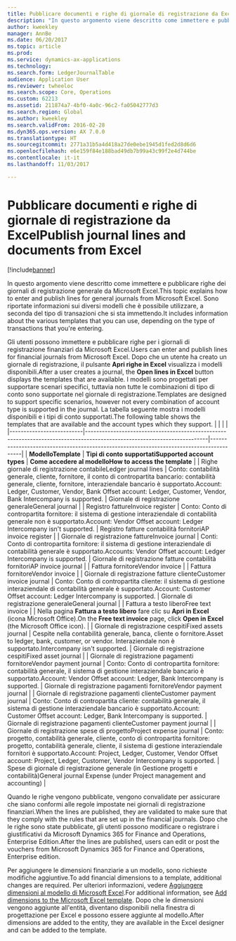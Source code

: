 ```yaml
---
title: Pubblicare documenti e righe di giornale di registrazione da Excel
description: "In questo argomento viene descritto come immettere e pubblicare righe dei giornali di registrazione generale da Microsoft Excel. Sono riportate informazioni sui diversi modelli che è possibile utilizzare, a seconda del tipo di transazioni che si sta immettendo."
author: kweekley
manager: AnnBe
ms.date: 06/20/2017
ms.topic: article
ms.prod: 
ms.service: dynamics-ax-applications
ms.technology: 
ms.search.form: LedgerJournalTable
audience: Application User
ms.reviewer: twheeloc
ms.search.scope: Core, Operations
ms.custom: 62213
ms.assetid: 211874a7-4bf0-4a0c-96c2-fa05042777d3
ms.search.region: Global
ms.author: kweekley
ms.search.validFrom: 2016-02-28
ms.dyn365.ops.version: AX 7.0.0
ms.translationtype: HT
ms.sourcegitcommit: 2771a31b5a4d418a27de0ebe1945d1fed2d8d6d6
ms.openlocfilehash: e6e159f84e188bad49db7b99a43c99f2e4d744be
ms.contentlocale: it-it
ms.lasthandoff: 11/03/2017

---
```


# <a name="publish-journal-lines-and-documents-from-excel"></a><span data-ttu-id="f2b4e-104">Pubblicare documenti e righe di giornale di registrazione da Excel</span><span class="sxs-lookup"><span data-stu-id="f2b4e-104">Publish journal lines and documents from Excel</span></span>

[!include[banner](../includes/banner.md)]


<span data-ttu-id="f2b4e-105">In questo argomento viene descritto come immettere e pubblicare righe dei giornali di registrazione generale da Microsoft Excel.</span><span class="sxs-lookup"><span data-stu-id="f2b4e-105">This topic explains how to enter and publish lines for general journals from Microsoft Excel.</span></span> <span data-ttu-id="f2b4e-106">Sono riportate informazioni sui diversi modelli che è possibile utilizzare, a seconda del tipo di transazioni che si sta immettendo.</span><span class="sxs-lookup"><span data-stu-id="f2b4e-106">It includes information about the various templates that you can use, depending on the type of transactions that you're entering.</span></span>

<span data-ttu-id="f2b4e-107">Gli utenti possono immettere e pubblicare righe per i giornali di registrazione finanziari da Microsoft Excel.</span><span class="sxs-lookup"><span data-stu-id="f2b4e-107">Users can enter and publish lines for financial journals from Microsoft Excel.</span></span> <span data-ttu-id="f2b4e-108">Dopo che un utente ha creato un giornale di registrazione, il pulsante **Apri righe in Excel** visualizza i modelli disponibili.</span><span class="sxs-lookup"><span data-stu-id="f2b4e-108">After a user creates a journal, the **Open lines in Excel** button displays the templates that are available.</span></span> <span data-ttu-id="f2b4e-109">I modelli sono progettati per supportare scenari specifici, tuttavia non tutte le combinazioni di tipo di conto sono supportate nel giornale di registrazione.</span><span class="sxs-lookup"><span data-stu-id="f2b4e-109">Templates are designed to support specific scenarios, however not every combination of account type is supported in the journal.</span></span> <span data-ttu-id="f2b4e-110">La tabella seguente mostra i modelli disponibili e i tipi di conto supportati.</span><span class="sxs-lookup"><span data-stu-id="f2b4e-110">The following table shows the templates that are available and the account types which they support.</span></span>
|                          |                                                                                                                         |                                                                                         |
|--------------------------|-------------------------------------------------------------------------------------------------------------------------|-----------------------------------------------------------------------------------------|
| <span data-ttu-id="f2b4e-111">**Modello**</span><span class="sxs-lookup"><span data-stu-id="f2b4e-111">**Template**</span></span>             | <span data-ttu-id="f2b4e-112">**Tipi di conto supportati**</span><span class="sxs-lookup"><span data-stu-id="f2b4e-112">**Supported account types**</span></span>                                                                                             | <span data-ttu-id="f2b4e-113">**Come accedere al modello**</span><span class="sxs-lookup"><span data-stu-id="f2b4e-113">**How to access the template**</span></span>                                                          |
| <span data-ttu-id="f2b4e-114">Righe giornale di registrazione contabile</span><span class="sxs-lookup"><span data-stu-id="f2b4e-114">Ledger journal lines</span></span>     | <span data-ttu-id="f2b4e-115">Conto: contabilità generale, cliente, fornitore, il conto di contropartita bancario: contabilità generale, cliente, fornitore, interaziendale bancario è supportato.</span><span class="sxs-lookup"><span data-stu-id="f2b4e-115">Account: Ledger, Customer, Vendor, Bank Offset account: Ledger, Customer, Vendor, Bank Intercompany is supported.</span></span>       | <span data-ttu-id="f2b4e-116">Giornale di registrazione generale</span><span class="sxs-lookup"><span data-stu-id="f2b4e-116">General journal</span></span>                                                                         |
| <span data-ttu-id="f2b4e-117">Registro fatture</span><span class="sxs-lookup"><span data-stu-id="f2b4e-117">Invoice register</span></span>         | <span data-ttu-id="f2b4e-118">Conto: Conto di contropartita fornitore: il sistema di gestione interaziendale di contabilità generale non è supportato.</span><span class="sxs-lookup"><span data-stu-id="f2b4e-118">Account: Vendor Offset account: Ledger Intercompany isn't supported.</span></span>                                                    | <span data-ttu-id="f2b4e-119">Registro fatture contabilità fornitori</span><span class="sxs-lookup"><span data-stu-id="f2b4e-119">AP invoice register</span></span>                                                                     |
| <span data-ttu-id="f2b4e-120">Giornale di registrazione fatture</span><span class="sxs-lookup"><span data-stu-id="f2b4e-120">Invoice journal</span></span>          | <span data-ttu-id="f2b4e-121">Conti: Conto di contropartita fornitore: il sistema di gestione interaziendale di contabilità generale è supportato.</span><span class="sxs-lookup"><span data-stu-id="f2b4e-121">Accounts: Vendor Offset account: Ledger Intercompany is supported.</span></span>                                                      | <span data-ttu-id="f2b4e-122">Giornale di registrazione fatture contabilità fornitori</span><span class="sxs-lookup"><span data-stu-id="f2b4e-122">AP invoice journal</span></span>                                                                      |
| <span data-ttu-id="f2b4e-123">Fattura fornitore</span><span class="sxs-lookup"><span data-stu-id="f2b4e-123">Vendor invoice</span></span>           |                                                                                                                         | <span data-ttu-id="f2b4e-124">Fattura fornitore</span><span class="sxs-lookup"><span data-stu-id="f2b4e-124">Vendor invoice</span></span>                                                                          |
| <span data-ttu-id="f2b4e-125">Giornale di registrazione fatture cliente</span><span class="sxs-lookup"><span data-stu-id="f2b4e-125">Customer invoice journal</span></span> | <span data-ttu-id="f2b4e-126">Conto: Conto di contropartita cliente: il sistema di gestione interaziendale di contabilità generale è supportato.</span><span class="sxs-lookup"><span data-stu-id="f2b4e-126">Account: Customer Offset account: Ledger Intercompany is supported.</span></span>                                                     | <span data-ttu-id="f2b4e-127">Giornale di registrazione generale</span><span class="sxs-lookup"><span data-stu-id="f2b4e-127">General journal</span></span>                                                                         |
| <span data-ttu-id="f2b4e-128">Fattura a testo libero</span><span class="sxs-lookup"><span data-stu-id="f2b4e-128">Free text invoice</span></span>        |                                                                                                                         | <span data-ttu-id="f2b4e-129">Nella pagina **Fattura a testo libero** fare clic su **Apri in Excel** (icona Microsoft Office).</span><span class="sxs-lookup"><span data-stu-id="f2b4e-129">On the **Free text invoice** page, click **Open in Excel** (the Microsoft Office icon).</span></span> |
| <span data-ttu-id="f2b4e-130">Giornale di registrazione cespiti</span><span class="sxs-lookup"><span data-stu-id="f2b4e-130">Fixed assets journal</span></span>     | <span data-ttu-id="f2b4e-131">Cespite nella contabilità generale, banca, cliente o fornitore.</span><span class="sxs-lookup"><span data-stu-id="f2b4e-131">Asset to ledger, bank, customer, or vendor.</span></span> <span data-ttu-id="f2b4e-132">Interaziendale non è supportato.</span><span class="sxs-lookup"><span data-stu-id="f2b4e-132">Intercompany isn't supported.</span></span>                                               | <span data-ttu-id="f2b4e-133">Giornale di registrazione cespiti</span><span class="sxs-lookup"><span data-stu-id="f2b4e-133">Fixed asset journal</span></span>                                                                     |
| <span data-ttu-id="f2b4e-134">Giornale di registrazione pagamenti fornitore</span><span class="sxs-lookup"><span data-stu-id="f2b4e-134">Vendor payment journal</span></span>   | <span data-ttu-id="f2b4e-135">Conto: Conto di contropartita fornitore: contabilità generale, il sistema di gestione interaziendale bancario è supportato.</span><span class="sxs-lookup"><span data-stu-id="f2b4e-135">Account: Vendor Offset account: Ledger, Bank Intercompany is supported.</span></span>                                                 | <span data-ttu-id="f2b4e-136">Giornale di registrazione pagamenti fornitore</span><span class="sxs-lookup"><span data-stu-id="f2b4e-136">Vendor payment journal</span></span>                                                                  |
| <span data-ttu-id="f2b4e-137">Giornale di registrazione pagamenti cliente</span><span class="sxs-lookup"><span data-stu-id="f2b4e-137">Customer payment journal</span></span> | <span data-ttu-id="f2b4e-138">Conto: Conto di contropartita cliente: contabilità generale, il sistema di gestione interaziendale bancario è supportato.</span><span class="sxs-lookup"><span data-stu-id="f2b4e-138">Account: Customer Offset account: Ledger, Bank Intercompany is supported.</span></span>                                               | <span data-ttu-id="f2b4e-139">Giornale di registrazione pagamenti cliente</span><span class="sxs-lookup"><span data-stu-id="f2b4e-139">Customer payment journal</span></span>                                                                |
| <span data-ttu-id="f2b4e-140">Giornale di registrazione spese di progetto</span><span class="sxs-lookup"><span data-stu-id="f2b4e-140">Project expense journal</span></span>  | <span data-ttu-id="f2b4e-141">Conto: progetto, contabilità generale, cliente, conto di contropartita fornitore: progetto, contabilità generale, cliente, il sistema di gestione interaziendale fornitori è supportato.</span><span class="sxs-lookup"><span data-stu-id="f2b4e-141">Account: Project, Ledger, Customer, Vendor Offset account: Project, Ledger, Customer, Vendor Intercompany is supported.</span></span> | <span data-ttu-id="f2b4e-142">Spese di giornale di registrazione generale (in Gestione progetti e contabilità)</span><span class="sxs-lookup"><span data-stu-id="f2b4e-142">General journal Expense (under Project management and accounting)</span></span>                       |

<span data-ttu-id="f2b4e-143">Quando le righe vengono pubblicate, vengono convalidate per assicurare che siano conformi alle regole impostate nei giornali di registrazione finanziari.</span><span class="sxs-lookup"><span data-stu-id="f2b4e-143">When the lines are published, they are validated to make sure that they comply with the rules that are set up in the financial journals.</span></span> <span data-ttu-id="f2b4e-144">Dopo che le righe sono state pubblicate, gli utenti possono modificare o registrare i giustificativi da Microsoft Dynamics 365 for Finance and Operations, Enterprise Edition.</span><span class="sxs-lookup"><span data-stu-id="f2b4e-144">After the lines are published, users can edit or post the vouchers from Microsoft Dynamics 365 for Finance and Operations, Enterprise edition.</span></span> 

<span data-ttu-id="f2b4e-145">Per aggiungere le dimensioni finanziarie a un modello, sono richieste modifiche aggiuntive.</span><span class="sxs-lookup"><span data-stu-id="f2b4e-145">To add financial dimensions to a template, additional changes are required.</span></span> <span data-ttu-id="f2b4e-146">Per ulteriori informazioni, vedere [Aggiungere dimensioni al modello di Microsoft Excel](../../dev-itpro/financial/add-dimensions-excel-templates.md).</span><span class="sxs-lookup"><span data-stu-id="f2b4e-146">For additional information, see [Add dimensions to the Microsoft Excel template](../../dev-itpro/financial/add-dimensions-excel-templates.md).</span></span> <span data-ttu-id="f2b4e-147">Dopo che le dimensioni vengono aggiunte all'entità, diventano disponibili nella finestra di progettazione per Excel e possono essere aggiunte al modello.</span><span class="sxs-lookup"><span data-stu-id="f2b4e-147">After dimensions are added to the entity, they are available in the Excel designer and can be added to the template.</span></span>






